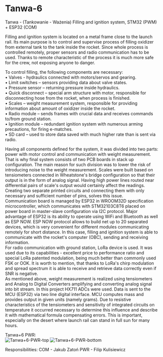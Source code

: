# Tanwa-6
Tanwa - (Tankowanie - Ważenia) Filling and ignition system, STM32 (PWM) + ESP32 (COM)

Filling and ignition system is located on a metal frame close to the launch rail. Its main purpose is to control and supervise process of filling oxidizer from external tank to the tank inside the rocket. Since whole process is controlled remotely, proper sensors and radio communication has to be used. Thanks to remote characteristic of the process it is much more safe for the crew, not exposing anyone to danger. 

To control filling, the following components are necessary: <br/>
• Valves - hydraulics connected with motors/servos and gearing. <br/>
• Limit switches – sensors providing data about valve states. <br/>
• Pressure sensor – returning pressure inside hydraulics. <br/>
• Quick disconnect – special arm structure with motor, responsible for disconnecting hose from the rocket, when process is finished. <br/>
• Scales – weight measurement system, responsible for providing information about amount of oxidizer inside the rocket. <br/>
• Radio module – sends frames with crucial data and receives commands to/from ground station. <br/>
• Ignition module – redundant ignition system with numerous arming precautions, for firing e-matches. <br/>
• SD card – used to store data saved with much higher rate than is sent via radio. <br/>

Having all components defined for the system, it was divided into two parts: power with motor control and communication with weight measurement. That is why final system consists of two PCB boards in stack up configuration. The main reason for such division was to lower the risk of introducing noise to the weight measurement. Scales were built based on tensiometers connected in Wheatstone's bridge configuration so that their output is in the form of analog signal. Having high power lines routed near differential pairs of scale's output would certainly affect the readings. Creating two separate printed circuits and connecting them with only necessary and sufficient number of pins, solves this issue.  <br/>
Communication board is managed by ESP32 in WROOM32D specification microcontroller, which communicates with STM32103C8T6 placed on power board in master-slave configuration via I2C protocol. Major advantage of ESP32 is its ability to operate using WiFi and Bluetooth as well as ESP NOW. ESP NOW protocol allows to build net up to 20 separated devices, which is very convenient for different modules communicating remotely for short distance. In this case, filling and ignition system is able to communicate with the rocket's computer (OBC), sending and receiving information.  <br/>
For radio communication with ground station, LoRa device is used. It was used due to its capabilities - excellent price to performance ratio and special LoRa patented modulation, being much better than commonly used FSK or OOK. It is worth to mention, that thanks to LoRa's chirp modulation and spread spectrum it is able to receive and retrieve data correctly even if SNR is negative.  <br/>
As mentioned above, weight measurement is realized using tensiometers and Analog to Digital Converters amplifying and converting analog signal into bit stream. In this project HX711 ADCs were used. Data is sent to the MCU (ESP32) via two line digital interface. MCU computes mass and provides output in given units (namely grams). Due to resistive characteristics of the tensiometers and sensitivity of integrated circuits on temperature it occurred necessary to determine this influence and describe it with mathematical formula compensating errors. This is important, especially on the desert where launch rail can stand in full sun for many hours. 

Tanwa+6 PWR: <br/>
![Tanwa+6-PWR-top](https://user-images.githubusercontent.com/73996991/218730126-32c9d85a-1818-4b0b-bf18-9d183dfd7f67.jpg)
![Tanwa+6-PWR-bottom](https://user-images.githubusercontent.com/73996991/218730170-09c0f262-360b-4437-b994-4e1889d97dfa.jpg)

Responsibilities:
COM - Jakub Zatoń
PWR - Filip Kulisiewicz
